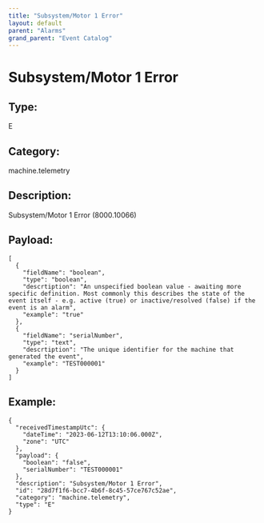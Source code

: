 ```yaml
---
title: "Subsystem/Motor 1 Error"
layout: default
parent: "Alarms"
grand_parent: "Event Catalog"
---
```


# Subsystem/Motor 1 Error

## Type:

E

## Category:

machine.telemetry

## Description: 

Subsystem/Motor 1 Error (8000.10066)

## Payload:

```
[
  {
    "fieldName": "boolean",
    "type": "boolean",
    "descrtiption": "An unspecified boolean value - awaiting more specific definition. Most commonly this describes the state of the event itself - e.g. active (true) or inactive/resolved (false) if the event is an alarm",
    "example": "true"
  },
  {
    "fieldName": "serialNumber",
    "type": "text",
    "descrtiption": "The unique identifier for the machine that generated the event",
    "example": "TEST000001"
  }
]
```

## Example:

```
{
  "receivedTimestampUtc": {
    "dateTime": "2023-06-12T13:10:06.000Z",
    "zone": "UTC"
  },
  "payload": {
    "boolean": "false",
    "serialNumber": "TEST000001"
  },
  "description": "Subsystem/Motor 1 Error",
  "id": "28d7f1f6-bcc7-4b6f-8c45-57ce767c52ae",
  "category": "machine.telemetry",
  "type": "E"
}
```
